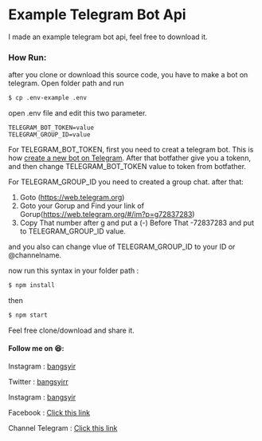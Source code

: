 # Example Telegram Bot Api

I made an example telegram bot api, feel free to download it. 

### How Run:

after you clone or download this source code, you have to make a bot on telegram.  Open folder path and run 
```sh
$ cp .env-example .env
```
open .env file and edit this two parameter.

    TELEGRAM_BOT_TOKEN=value
    TELEGRAM_GROUP_ID=value

For TELEGRAM_BOT_TOKEN, first you need to creat a telegram bot. 
This is how [create a new bot on Telegram](https://core.telegram.org/bots#6-botfather "create a new bot on Telegram"). After that botfather give you a tokenn, and then change TELEGRAM_BOT_TOKEN value to token from botfather.

For TELEGRAM_GROUP_ID
you need to created a group chat.
after that:
1. Goto (https://web.telegram.org)
2. Goto your Gorup and Find your link of Gorup(https://web.telegram.org/#/im?p=g72837283)
3. Copy That number after g and put a (-) Before That -72837283 and put to TELEGRAM_GROUP_ID value.

and you also can change vlue of TELEGRAM_GROUP_ID to your ID or @channelname.

 now run this syntax in your folder path :
```sh
$ npm install
```
then
```sh
$ npm start
```
Feel free clone/download and share it.
#### Follow me on 😆:
Instagram : [bangsyir](https://instagram.com/bangsyirr "bangsyir")

Twitter : [bangsyirr](https://twitter/bangsyirr "bangsyirr")

Instagram : [bangsyir](https://instagram.com/teahaliasuam "bangsyir")

Facebook : [Click this link](https://www.facebook.com/abcdefghijklmnopkrstuvwxyz1234567890 "Click this link")

Channel Telegram : [Click this link](https://t.me/cbangsyir "Click this link")

